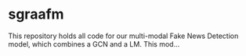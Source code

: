 # sgraafm
This repository holds all code for our multi-modal Fake News Detection model, which combines a GCN and a LM. This mod…
